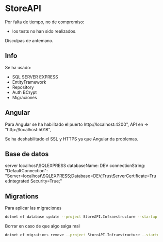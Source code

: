 # StoreAPI

Por falta de tiempo, no de compromiso:  
- los tests no han sido realizados. 

Disculpas de antemano. 

## Info
Se ha usado:

- SQL SERVER EXPRESS
- EntityFramework
- Repository
- Auth BCrypt
- Migraciones

## Angular

Para Angular se ha habilitado el puerto http://localhost:4200",
API en -> "http://localhost:5018",

Se ha deshabilitado el SSL y HTTPS ya que Angular da problemas.

## Base de datos

server localhost\SQLEXPRESS
databaseName: DEV
connectionString: "DefaultConnection": "Server=localhost\\SQLEXPRESS;Database=DEV;TrustServerCertificate=True;Integrated Security=True;"

## Migrations

Para aplicar las migraciones

```bash
dotnet ef database update --project StoreAPI.Infraestructure --startup-project StoreAPI.WebApi
```

Borrar en caso de que algo salga mal

```bash
dotnet ef migrations remove --project StoreAPI.Infraestructure --startup-project StoreAPI.WebApi
```
